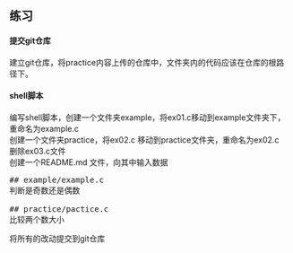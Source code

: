 

## 练习

#### 提交git仓库
建立git仓库，将practice内容上传的仓库中，文件夹内的代码应该在仓库的根路径下。

#### shell脚本
编写shell脚本，创建一个文件夹example，将ex01.c移动到example文件夹下，重命名为example.c  
创建一个文件夹practice，将ex02.c 移动到practice文件夹，重命名为ex02.c  
删除ex03.c文件  
创建一个README.md 文件，向其中输入数据

<pre>
## example/example.c
判断是奇数还是偶数

## practice/pactice.c
比较两个数大小
</pre>

将所有的改动提交到git仓库
